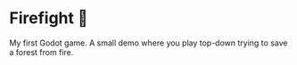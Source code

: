 # Firefight 🧯

My first Godot game. A small demo where you play top-down trying to save a forest from fire.
